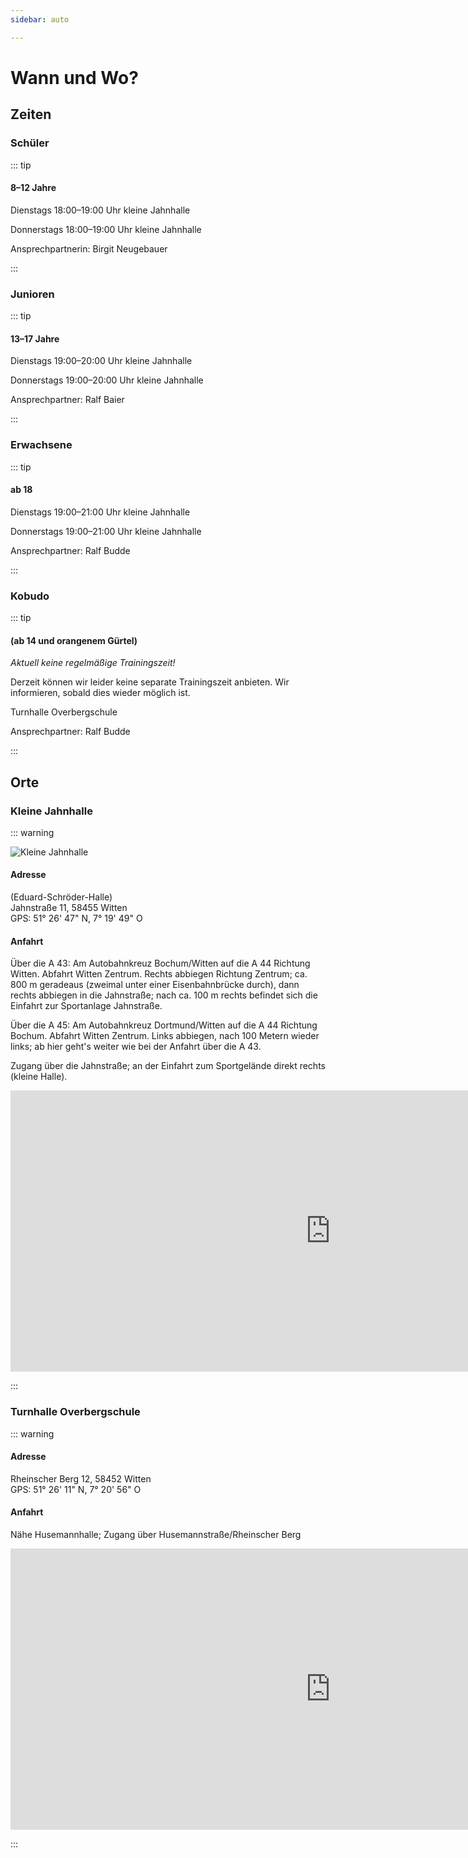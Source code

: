 ```yaml
---
sidebar: auto

---
```

# Wann und Wo?

## Zeiten

### Schüler

::: tip

#### 8–12 Jahre

Dienstags
18:00–19:00 Uhr
kleine Jahnhalle

Donnerstags
18:00–19:00 Uhr
kleine Jahnhalle

Ansprechpartnerin: Birgit Neugebauer

:::

### Junioren

::: tip

#### 13–17 Jahre

Dienstags
19:00–20:00 Uhr
kleine Jahnhalle

Donnerstags
19:00–20:00 Uhr
kleine Jahnhalle

Ansprechpartner: Ralf Baier

:::

### Erwachsene

::: tip

#### ab 18

Dienstags
19:00–21:00 Uhr
kleine Jahnhalle

Donnerstags
19:00–21:00 Uhr
kleine Jahnhalle

Ansprechpartner: Ralf Budde

:::

### Kobudo

::: tip

#### (ab 14 und orangenem Gürtel)

_Aktuell keine regelmäßige Trainingszeit!_

Derzeit können wir leider keine separate Trainingszeit anbieten. Wir informieren, sobald dies wieder möglich ist.

Turnhalle Overbergschule

Ansprechpartner: Ralf Budde

:::

## Orte

### Kleine Jahnhalle

::: warning

![Kleine Jahnhalle](/img/jahnhalle.jpg)

#### Adresse

(Eduard-Schröder-Halle)  
Jahnstraße 11, 58455 Witten  
GPS: 51° 26' 47" N, 7° 19' 49" O

#### Anfahrt

Über die A 43: Am Autobahnkreuz Bochum/Witten auf die A 44 Richtung Witten. Abfahrt Witten Zentrum. Rechts abbiegen Richtung Zentrum; ca. 800 m geradeaus (zweimal unter einer Eisenbahnbrücke durch), dann rechts abbiegen in die Jahnstraße; nach ca. 100 m rechts befindet sich die Einfahrt zur Sportanlage Jahnstraße.

Über die A 45: Am Autobahnkreuz Dortmund/Witten auf die A 44 Richtung Bochum. Abfahrt Witten Zentrum. Links abbiegen, nach 100 Metern wieder links; ab hier geht's weiter wie bei der Anfahrt über die A 43.

Zugang über die Jahnstraße; an der Einfahrt zum Sportgelände direkt rechts (kleine Halle).

<iframe class="googleMaps" src="https://www.google.com/maps/embed?pb=!1m14!1m8!1m3!1d9946.534998904579!2d7.321360973323033!3d51.446519716732816!3m2!1i1024!2i768!4f13.1!3m3!1m2!1s0x47b921fae29ae21b%3A0xb8e616d3fb2356d!2sJahnhalle+Witten!5e0!3m2!1sde!2sde!4v1515680090067" width="1024" height="450" frameborder="0" style="border:0" allowfullscreen></iframe>

:::

### Turnhalle Overbergschule

::: warning

#### Adresse

Rheinscher Berg 12, 58452 Witten  
GPS: 51° 26' 11" N, 7° 20' 56" O

#### Anfahrt

Nähe Husemannhalle; Zugang über Husemannstraße/Rheinscher Berg

<iframe class="googleMaps" src="https://www.google.com/maps/embed?pb=!1m18!1m12!1m3!1d2091.4544699771022!2d7.34618651998421!3d51.4366251989116!2m3!1f0!2f0!3f0!3m2!1i1024!2i768!4f13.1!3m3!1m2!1s0x47b922197498df23%3A0xa299360d63f14bf3!2sOverbergschule!5e0!3m2!1sde!2sde!4v1515680638888" width="1024" height="450" frameborder="0" style="border:0" allowfullscreen></iframe>

:::

<fussnote />